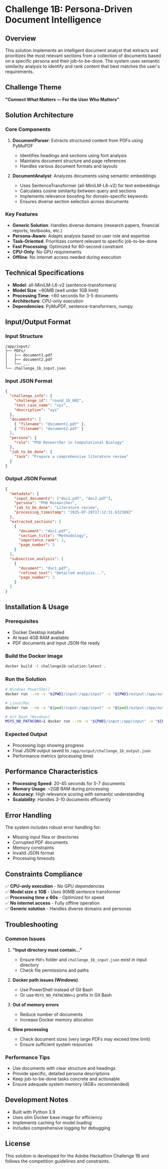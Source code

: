 # Challenge 1B: Persona-Driven Document Intelligence

## Overview

This solution implements an intelligent document analyst that extracts and prioritizes the most relevant sections from a collection of documents based on a specific persona and their job-to-be-done. The system uses semantic similarity analysis to identify and rank content that best matches the user's requirements.

## Challenge Theme

**"Connect What Matters — For the User Who Matters"**

## Solution Architecture

### Core Components

1. **DocumentParser**: Extracts structured content from PDFs using PyMuPDF

   - Identifies headings and sections using font analysis
   - Maintains document structure and page references
   - Handles various document formats and layouts

2. **DocumentAnalyst**: Analyzes documents using semantic embeddings
   - Uses SentenceTransformer (all-MiniLM-L6-v2) for text embeddings
   - Calculates cosine similarity between query and sections
   - Implements relevance boosting for domain-specific keywords
   - Ensures diverse section selection across documents

### Key Features

- **Generic Solution**: Handles diverse domains (research papers, financial reports, textbooks, etc.)
- **Persona-Aware**: Adapts analysis based on user role and expertise
- **Task-Oriented**: Prioritizes content relevant to specific job-to-be-done
- **Fast Processing**: Optimized for 60-second constraint
- **CPU-Only**: No GPU requirements
- **Offline**: No internet access needed during execution

## Technical Specifications

- **Model**: all-MiniLM-L6-v2 (sentence-transformers)
- **Model Size**: ~90MB (well under 1GB limit)
- **Processing Time**: <60 seconds for 3-5 documents
- **Architecture**: CPU-only execution
- **Dependencies**: PyMuPDF, sentence-transformers, numpy

## Input/Output Format

### Input Structure

```
/app/input/
├── PDFs/
│   ├── document1.pdf
│   ├── document2.pdf
│   └── ...
└── challenge_1b_input.json
```

### Input JSON Format

```json
{
  "challenge_info": {
    "challenge_id": "round_1b_002",
    "test_case_name": "xyz",
    "description": "xyz"
  },
  "documents": [
    { "filename": "document1.pdf" },
    { "filename": "document2.pdf" }
  ],
  "persona": {
    "role": "PhD Researcher in Computational Biology"
  },
  "job_to_be_done": {
    "task": "Prepare a comprehensive literature review"
  }
}
```

### Output JSON Format

```json
{
  "metadata": {
    "input_documents": ["doc1.pdf", "doc2.pdf"],
    "persona": "PhD Researcher",
    "job_to_be_done": "Literature review",
    "processing_timestamp": "2025-07-28T17:12:31.632389Z"
  },
  "extracted_sections": [
    {
      "document": "doc1.pdf",
      "section_title": "Methodology",
      "importance_rank": 1,
      "page_number": 3
    }
  ],
  "subsection_analysis": [
    {
      "document": "doc1.pdf",
      "refined_text": "Detailed analysis...",
      "page_number": 3
    }
  ]
}
```

## Installation & Usage

### Prerequisites

- Docker Desktop installed
- At least 4GB RAM available
- PDF documents and input JSON file ready

### Build the Docker Image

```bash
docker build -t challenge1b-solution:latest .
```

### Run the Solution

```bash
# Windows PowerShell
docker run --rm -v "${PWD}/input:/app/input" -v "${PWD}/output:/app/output" --network none challenge1b-solution:latest

# Linux/Mac
docker run --rm -v "$(pwd)/input:/app/input" -v "$(pwd)/output:/app/output" --network none challenge1b-solution:latest

# Git Bash (Windows)
MSYS_NO_PATHCONV=1 docker run --rm -v "${PWD}/input:/app/input" -v "${PWD}/output:/app/output" --network none challenge1b-solution:latest
```

### Expected Output

- Processing logs showing progress
- Final JSON output saved to `/app/output/challenge_1b_output.json`
- Performance metrics (processing time)

## Performance Characteristics

- **Processing Speed**: 20-45 seconds for 5-7 documents
- **Memory Usage**: ~2GB RAM during processing
- **Accuracy**: High relevance scoring with semantic understanding
- **Scalability**: Handles 3-10 documents efficiently

## Error Handling

The system includes robust error handling for:

- Missing input files or directories
- Corrupted PDF documents
- Memory constraints
- Invalid JSON format
- Processing timeouts

## Constraints Compliance

✅ **CPU-only execution** - No GPU dependencies  
✅ **Model size ≤ 1GB** - Uses 90MB sentence transformer  
✅ **Processing time ≤ 60s** - Optimized for speed  
✅ **No internet access** - Fully offline operation  
✅ **Generic solution** - Handles diverse domains and personas

## Troubleshooting

### Common Issues

1. **"Input directory must contain..."**

   - Ensure `PDFs` folder and `challenge_1b_input.json` exist in input directory
   - Check file permissions and paths

2. **Docker path issues (Windows)**

   - Use PowerShell instead of Git Bash
   - Or use `MSYS_NO_PATHCONV=1` prefix in Git Bash

3. **Out of memory errors**

   - Reduce number of documents
   - Increase Docker memory allocation

4. **Slow processing**
   - Check document sizes (very large PDFs may exceed time limit)
   - Ensure sufficient system resources

### Performance Tips

- Use documents with clear structure and headings
- Provide specific, detailed persona descriptions
- Keep job-to-be-done tasks concrete and actionable
- Ensure adequate system memory (4GB+ recommended)

## Development Notes

- Built with Python 3.9
- Uses slim Docker base image for efficiency
- Implements caching for model loading
- Includes comprehensive logging for debugging

## License

This solution is developed for the Adobe Hackathon Challenge 1B and follows the competition guidelines and constraints.
